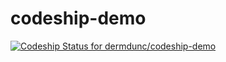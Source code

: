 codeship-demo
=============

[ ![Codeship Status for dermdunc/codeship-demo](https://codeship.io/projects/4f40f560-3087-0132-1e27-7a5f7278aa04/status)](https://codeship.io/projects/39842)
